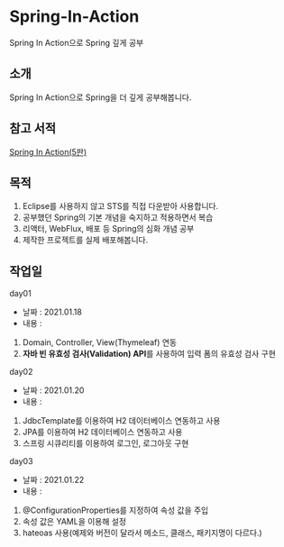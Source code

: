 # Spring-In-Action
Spring In Action으로 Spring 깊게 공부

## 소개
Spring In Action으로 Spring을 더 깊게 공부해봅니다.

## 참고 서적
[Spring In Action(5판)](http://www.kyobobook.co.kr/product/detailViewKor.laf?ejkGb=KOR&mallGb=KOR&barcode=9791190665186&orderClick=LAG&Kc=)

## 목적
1. Eclipse를 사용하지 않고 STS를 직접 다운받아 사용합니다.
2. 공부했던 Spring의 기본 개념을 숙지하고 적용하면서 복습
3. 리액터, WebFlux, 배포 등 Spring의 심화 개념 공부
4. 제작한 프로젝트를 실제 배포해봅니다.

## 작업일
day01
- 날짜 : 2021.01.18
- 내용 : 
1. Domain, Controller, View(Thymeleaf) 연동
2. **자바 빈 유효성 검사(Validation) API**를 사용하여 입력 폼의 유효성 검사 구현

day02
- 날짜 : 2021.01.20
- 내용 : 
1. JdbcTemplate를 이용하여 H2 데이터베이스 연동하고 사용
2. JPA를 이용하여 H2 데이터베이스 연동하고 사용
3. 스프링 시큐리티를 이용하여 로그인, 로그아웃 구현

day03
- 날짜 : 2021.01.22
- 내용 : 
1. @ConfigurationProperties를 지정하여 속성 값을 주입
2. 속성 값은 YAML을 이용해 설정
3. hateoas 사용(예제와 버전이 달라서 메소드, 클래스, 패키지명이 다르다.)